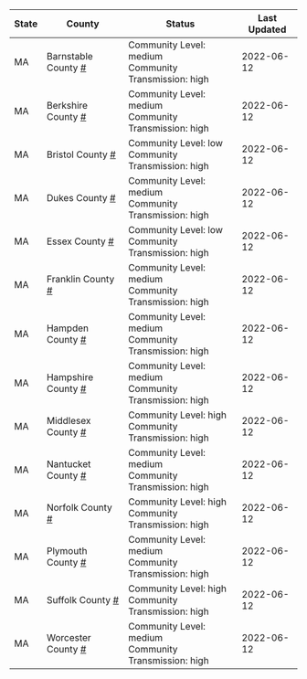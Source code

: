 State | County | Status | Last Updated
--- | --- | --- | --- 
MA | Barnstable County <a href="#barnstable_county">#</a> | <a name="barnstable_county"></a>Community Level: medium<br/>Community Transmission: high | 2022-06-12
MA | Berkshire County <a href="#berkshire_county">#</a> | <a name="berkshire_county"></a>Community Level: medium<br/>Community Transmission: high | 2022-06-12
MA | Bristol County <a href="#bristol_county">#</a> | <a name="bristol_county"></a>Community Level: low<br/>Community Transmission: high | 2022-06-12
MA | Dukes County <a href="#dukes_county">#</a> | <a name="dukes_county"></a>Community Level: medium<br/>Community Transmission: high | 2022-06-12
MA | Essex County <a href="#essex_county">#</a> | <a name="essex_county"></a>Community Level: low<br/>Community Transmission: high | 2022-06-12
MA | Franklin County <a href="#franklin_county">#</a> | <a name="franklin_county"></a>Community Level: medium<br/>Community Transmission: high | 2022-06-12
MA | Hampden County <a href="#hampden_county">#</a> | <a name="hampden_county"></a>Community Level: medium<br/>Community Transmission: high | 2022-06-12
MA | Hampshire County <a href="#hampshire_county">#</a> | <a name="hampshire_county"></a>Community Level: medium<br/>Community Transmission: high | 2022-06-12
MA | Middlesex County <a href="#middlesex_county">#</a> | <a name="middlesex_county"></a>Community Level: high<br/>Community Transmission: high | 2022-06-12
MA | Nantucket County <a href="#nantucket_county">#</a> | <a name="nantucket_county"></a>Community Level: medium<br/>Community Transmission: high | 2022-06-12
MA | Norfolk County <a href="#norfolk_county">#</a> | <a name="norfolk_county"></a>Community Level: high<br/>Community Transmission: high | 2022-06-12
MA | Plymouth County <a href="#plymouth_county">#</a> | <a name="plymouth_county"></a>Community Level: medium<br/>Community Transmission: high | 2022-06-12
MA | Suffolk County <a href="#suffolk_county">#</a> | <a name="suffolk_county"></a>Community Level: high<br/>Community Transmission: high | 2022-06-12
MA | Worcester County <a href="#worcester_county">#</a> | <a name="worcester_county"></a>Community Level: medium<br/>Community Transmission: high | 2022-06-12
